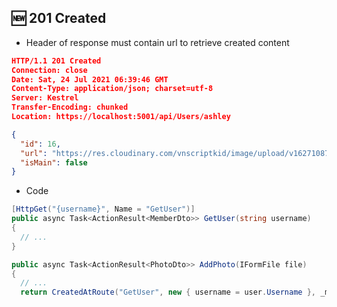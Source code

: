 ## 🆕 201 Created
* Header of response must contain url to retrieve created content
```json
HTTP/1.1 201 Created
Connection: close
Date: Sat, 24 Jul 2021 06:39:46 GMT
Content-Type: application/json; charset=utf-8
Server: Kestrel
Transfer-Encoding: chunked
Location: https://localhost:5001/api/Users/ashley

{
  "id": 16,
  "url": "https://res.cloudinary.com/vnscriptkid/image/upload/v1627108786/kgmurlbjel8iv4bue7xq.jpg",
  "isMain": false
}
```
* Code
```csharp
[HttpGet("{username}", Name = "GetUser")]
public async Task<ActionResult<MemberDto>> GetUser(string username)
{
  // ...
}

public async Task<ActionResult<PhotoDto>> AddPhoto(IFormFile file)
{
  // ...
  return CreatedAtRoute("GetUser", new { username = user.Username }, _mapper.Map<PhotoDto>(photo));
```
